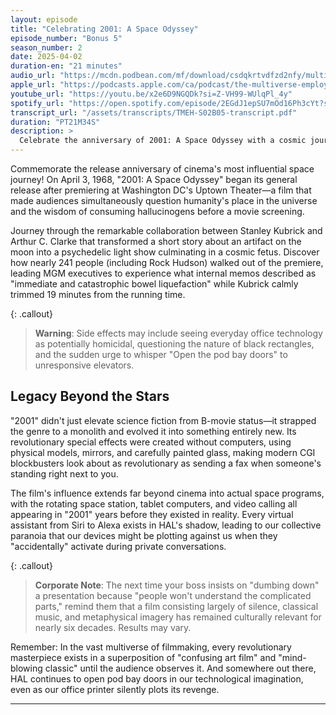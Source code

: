 ```yaml
---
layout: episode
title: "Celebrating 2001: A Space Odyssey"
episode_number: "Bonus 5"
season_number: 2
date: 2025-04-02
duration-en: "21 minutes"
audio_url: "https://mcdn.podbean.com/mf/download/csdqkrtvdfzd2nfy/multiverse-employee-handbook-s02b05.mp3"
apple_url: "https://podcasts.apple.com/ca/podcast/the-multiverse-employee-handbook/id1764134739?i=1000701865926"
youtube_url: "https://youtu.be/x2e6D9NGQDk?si=Z-VH99-WUlqPl_4y"
spotify_url: "https://open.spotify.com/episode/2EGdJ1epSU7mOd16Ph3cYt?si=P9d_yPcXTu2QTSX9HRBN0A"
transcript_url: "/assets/transcripts/TMEH-S02B05-transcript.pdf"
duration: "PT21M34S"
description: >
  Celebrate the anniversary of 2001: A Space Odyssey with a cosmic journey through Stanley Kubrick's masterpiece, exploring its tumultuous premiere, revolutionary effects, and how a murderous AI became our template for technological anxiety.
---
```


Commemorate the release anniversary of cinema's most influential space journey! On April 3, 1968, "2001: A Space Odyssey" began its general release after premiering at Washington DC's Uptown Theater—a film that made audiences simultaneously question humanity's place in the universe and the wisdom of consuming hallucinogens before a movie screening.

Journey through the remarkable collaboration between Stanley Kubrick and Arthur C. Clarke that transformed a short story about an artifact on the moon into a psychedelic light show culminating in a cosmic fetus. Discover how nearly 241 people (including Rock Hudson) walked out of the premiere, leading MGM executives to experience what internal memos described as "immediate and catastrophic bowel liquefaction" while Kubrick calmly trimmed 19 minutes from the running time.

{: .callout}
> **Warning**: Side effects may include seeing everyday office technology as potentially homicidal, questioning the nature of black rectangles, and the sudden urge to whisper "Open the pod bay doors" to unresponsive elevators.

## Legacy Beyond the Stars
"2001" didn't just elevate science fiction from B-movie status—it strapped the genre to a monolith and evolved it into something entirely new. Its revolutionary special effects were created without computers, using physical models, mirrors, and carefully painted glass, making modern CGI blockbusters look about as revolutionary as sending a fax when someone's standing right next to you.

The film's influence extends far beyond cinema into actual space programs, with the rotating space station, tablet computers, and video calling all appearing in "2001" years before they existed in reality. Every virtual assistant from Siri to Alexa exists in HAL's shadow, leading to our collective paranoia that our devices might be plotting against us when they "accidentally" activate during private conversations.

{: .callout}
> **Corporate Note**: The next time your boss insists on "dumbing down" a presentation because "people won't understand the complicated parts," remind them that a film consisting largely of silence, classical music, and metaphysical imagery has remained culturally relevant for nearly six decades. Results may vary.

Remember: In the vast multiverse of filmmaking, every revolutionary masterpiece exists in a superposition of "confusing art film" and "mind-blowing classic" until the audience observes it. And somewhere out there, HAL continues to open pod bay doors in our technological imagination, even as our office printer silently plots its revenge.

---
